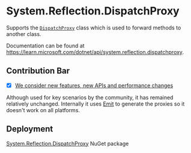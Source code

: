 # System.Reflection.DispatchProxy
Supports the [`DispatchProxy`](https://learn.microsoft.com/dotnet/api/system.reflection.dispatchproxy) class which is used to forward methods to another class.

Documentation can be found at https://learn.microsoft.com/dotnet/api/system.reflection.dispatchproxy.

## Contribution Bar
- [x] [We consider new features, new APIs and performance changes](../../libraries/README.md#primary-bar)

Although used for key scenarios by the community, it has remained relatively unchanged. Internally it uses [Emit](../System.Reflection.Emit/README.md) to generate the proxies so it doesn't work on all platforms.

## Deployment
[System.Reflection.DispatchProxy](https://www.nuget.org/packages/System.Reflection.DispatchProxy) NuGet package
